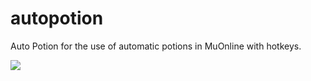 # autopotion
Auto Potion for the use of automatic potions in MuOnline with hotkeys.

<img src="https://i.gyazo.com/b32f0cf9fc9cf89fc3989d0ceae3f52b.gif">
